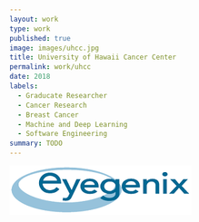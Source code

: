 ```yaml
---
layout: work
type: work
published: true
image: images/uhcc.jpg
title: University of Hawaii Cancer Center
permalink: work/uhcc
date: 2018
labels:
  - Graducate Researcher
  - Cancer Research
  - Breast Cancer
  - Machine and Deep Learning
  - Software Engineering
summary: TODO
---
```


<div class="ui small rounded images">
  <img class="ui image" src="../images/eyegenix.png">
</div>

